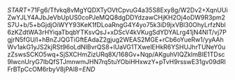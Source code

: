 $START$+71Fg6/Tfvkq8vMgYQDXTyOVtCpvuG4a35S8Exy8g/W2Dv2+XqnUUiZwYJLY4AJbJeVbUpUS0coPJeMQQ8dgDDYdzawCHjKH2Oj4oDW9R3pm2S7U+b/5+bGjdjOiWYY93KeK1fDLoaRngG4Y4yo75k3iD9jxVBl30OhyLrfzNbl6zKZdtWA3rHYiqaTbqbYTKsvQsJ+xDScV4kVKugSdYDYALrg41jN4NlT/vj7PgjrN5fGU/l+hBnZJQGTiGftEAdaZ2gjug2WEAS2MGE+rCb6oYueRw1/yyAAhWv1akG1yJS2kjRSt96oLdNIBvrQS8+lUaVG1TXwelEHkR6YSHUJhrTUNeY0uzZswsSCKO5wq+SjSXCHmZizURq8X/168Gv+Nqp/AKguhVIQZklmBIE1TDsc9lwcnUryG7IbQfSTJmnwmJHN7rq5tuYObiHHxwzY+pTvH9rsswE31gv09dRlFrBTpCcOM6rbyV8jPAl8=$END$